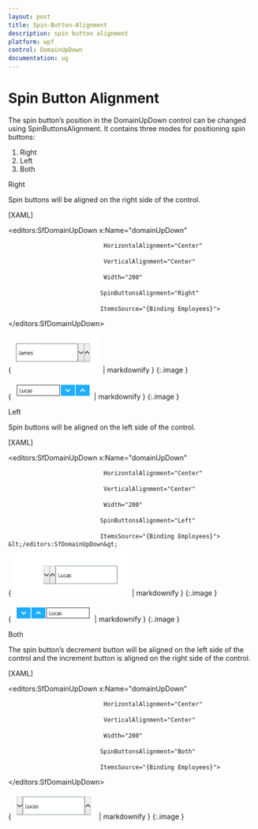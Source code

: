 ```yaml
---
layout: post
title: Spin-Button-Alignment
description: spin button alignment
platform: wpf
control: DomainUpDown
documentation: ug
---
```


# Spin Button Alignment

The spin button’s position in the DomainUpDown control can be changed using SpinButtonsAlignment. It contains three modes for positioning spin buttons:

1. Right
2. Left
3. Both

Right

Spin buttons will be aligned on the right side of the control.



[XAML]



<editors:SfDomainUpDown x:Name="domainUpDown"

                               HorizontalAlignment="Center"

                               VerticalAlignment="Center"

                               Width="200" 

                              SpinButtonsAlignment="Right"

                              ItemsSource="{Binding Employees}">

 &lt;/editors:SfDomainUpDown&gt;





{ ![C:/Users/ApoorvahR/Desktop/3.png](Spin-Button-Alignment_images/Spin-Button-Alignment_img1.png) | markdownify }
{:.image }




{ ![C:/Users/ApoorvahR/Desktop/8.png](Spin-Button-Alignment_images/Spin-Button-Alignment_img2.png) | markdownify }
{:.image }


Left

Spin buttons will be aligned on the left side of the control.



[XAML]



<editors:SfDomainUpDown x:Name="domainUpDown"

                               HorizontalAlignment="Center"

                               VerticalAlignment="Center"

                               Width="200" 

                              SpinButtonsAlignment="Left"

                              ItemsSource="{Binding Employees}">        &lt;/editors:SfDomainUpDown&gt;





{ ![C:/Users/ApoorvahR/Desktop/9.png](Spin-Button-Alignment_images/Spin-Button-Alignment_img3.png) | markdownify }
{:.image }




{ ![C:/Users/ApoorvahR/Desktop/10.png](Spin-Button-Alignment_images/Spin-Button-Alignment_img4.png) | markdownify }
{:.image }


Both

The spin button’s decrement button will be aligned on the left side of the control and the increment button is aligned on the right side of the control.



[XAML]



<editors:SfDomainUpDown x:Name="domainUpDown"

                               HorizontalAlignment="Center"

                               VerticalAlignment="Center"

                               Width="200" 

                              SpinButtonsAlignment="Both"

                              ItemsSource="{Binding Employees}">        

&lt;/editors:SfDomainUpDown&gt;          





{ ![C:/Users/ApoorvahR/Desktop/11.png](Spin-Button-Alignment_images/Spin-Button-Alignment_img5.png) | markdownify }
{:.image }


